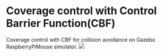 # Coverage control with Control Barrier Function(CBF)
Coverage control with CBF for collision avoidance on Gazebo RaspberryPiMouse simulator. 
<img src= https://user-images.githubusercontent.com/76491592/163386243-04272893-cfdd-4d75-9c76-4e237abfbc62.gif>
